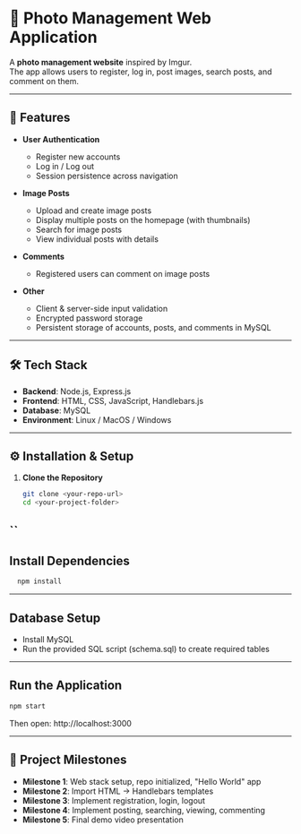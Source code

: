 # 📸 Photo Management Web Application

A **photo management website** inspired by Imgur.  
The app allows users to register, log in, post images, search posts, and comment on them.

---

## 🚀 Features

- **User Authentication**
  - Register new accounts
  - Log in / Log out
  - Session persistence across navigation

- **Image Posts**
  - Upload and create image posts
  - Display multiple posts on the homepage (with thumbnails)
  - Search for image posts
  - View individual posts with details

- **Comments**
  - Registered users can comment on image posts

- **Other**
  - Client & server-side input validation
  - Encrypted password storage
  - Persistent storage of accounts, posts, and comments in MySQL

---

## 🛠️ Tech Stack

- **Backend**: Node.js, Express.js  
- **Frontend**: HTML, CSS, JavaScript, Handlebars.js  
- **Database**: MySQL  
- **Environment**: Linux / MacOS / Windows  

---

## ⚙️ Installation & Setup

1. **Clone the Repository**
   ```bash
   git clone <your-repo-url>
   cd <your-project-folder>
  ``
---

##  Install Dependencies
```bash
  npm install

```
---

##  Database Setup
- Install MySQL
- Run the provided SQL script (schema.sql) to create required tables

---

##  Run the Application
```bash
npm start
```
Then open: http://localhost:3000

---

## 📅 Project Milestones

- **Milestone 1**: Web stack setup, repo initialized, "Hello World" app
- **Milestone 2**: Import HTML → Handlebars templates
- **Milestone 3**: Implement registration, login, logout
- **Milestone 4**: Implement posting, searching, viewing, commenting
- **Milestone 5**: Final demo video presentation

